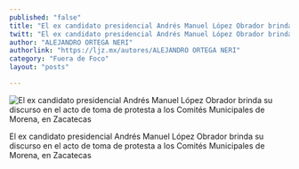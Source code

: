 ```yaml
---
published: "false"
title: "El ex candidato presidencial Andrés Manuel López Obrador brinda su discurso en el acto de toma de protesta a los Comités Municipales de Morena, en Zacatecas"
twitt: "El ex candidato presidencial Andrés Manuel López Obrador brinda su discurso en el acto de toma de protesta a los Comités Municipales de Morena, en Zacatecas"
author: "ALEJANDRO ORTEGA NERI"
authorlink: "https://ljz.mx/autores/ALEJANDRO ORTEGA NERI"
category: "Fuera de Foco"
layout: "posts"

---
```


![El ex candidato presidencial Andrés Manuel López Obrador brinda su discurso en el acto de toma de protesta a los Comités Municipales de Morena, en Zacatecas](http://i.imgur.com/SM7LqTnm.jpg)

El ex candidato presidencial Andrés Manuel López Obrador brinda su discurso en el acto de toma de protesta a los Comités Municipales de Morena, en Zacatecas
